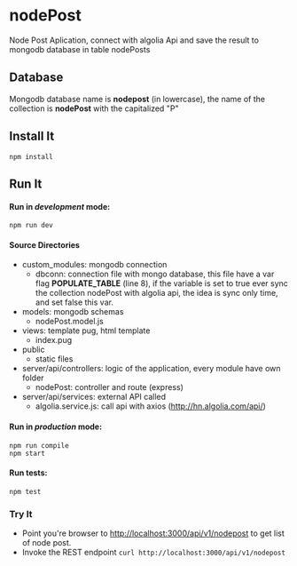 # nodePost

Node Post Aplication, connect with algolia Api and save the result to mongodb database
in table nodePosts 

## Database

Mongodb database name is **nodepost** (in lowercase), the name of the collection is **nodePost** with the capitalized "P"

## Install It
```
npm install
```

## Run It
#### Run in *development* mode:

```
npm run dev
```

#### Source Directories
* custom_modules: mongodb connection
    - dbconn: connection file with mongo database, this file have a var flag **POPULATE_TABLE** (line 8), if the variable is set to true
    ever sync the collection nodePost with algolia api, the idea is sync only time, and set false this var. 
* models: mongodb schemas
    - nodePost.model.js
* views: template pug, html template
    - index.pug
* public
    - static files
* server/api/controllers: logic of the application, every module have own folder
    - nodePost: controller and route (express)
* server/api/services: external API called
    - algolia.service.js: call api with axios (http://hn.algolia.com/api/)

#### Run in *production* mode:

```
npm run compile
npm start
```

#### Run tests:

```
npm test
```

### Try It
* Point you're browser to [http://localhost:3000/api/v1/nodepost](http://localhost:3000/api/v1/nodepost) to get list of node post.
* Invoke the REST endpoint `curl http://localhost:3000/api/v1/nodepost`